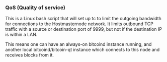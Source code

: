 ### QoS (Quality of service) ###

This is a Linux bash script that will set up tc to limit the outgoing bandwidth for connections to the Hostmasternode network. It limits outbound TCP traffic with a source or destination port of 9999, but not if the destination IP is within a LAN.

This means one can have an always-on bitcoind instance running, and another local bitcoind/bitcoin-qt instance which connects to this node and receives blocks from it.

